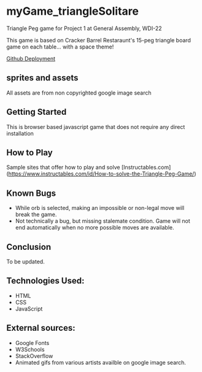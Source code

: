 # myGame_triangleSolitare

Triangle Peg game for Project 1 at General Assembly, WDI-22

This game is based on Cracker Barrel Restaraunt's 15-peg triangle board game on each table... with a space theme!

[Github Deployment](https://idothestamping.github.io/myGame_trianglePeg/)

## sprites and assets

All assets are from non copyrighted google image search 

## Getting Started

This is browser based javascript game that does not require any direct installation

## How to Play

Sample sites that offer how to play and solve
[Instructables.com] (https://www.instructables.com/id/How-to-solve-the-Triangle-Peg-Game/)

## Known Bugs

* While orb is selected, making an impossible or non-legal move will break the game.
* Not technically a bug, but missing stalemate condition.  Game will not end automatically when no more possible moves are available.

## Conclusion 

To be updated.

## Technologies Used:
* HTML
* CSS
* JavaScript

## External sources:
* Google Fonts
* W3Schools
* StackOverflow
* Animated gifs from various artists availble on google image search.
